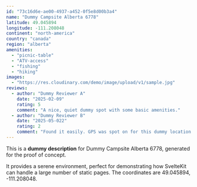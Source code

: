 ```yaml
---
id: "73c16d6e-ae00-4937-a452-0f5e8d00b3a4"
name: "Dummy Campsite Alberta 6778"
latitude: 49.045894
longitude: -111.208048
continent: "north-america"
country: "canada"
region: "alberta"
amenities:
  - "picnic-table"
  - "ATV-access"
  - "fishing"
  - "hiking"
images:
  - "https://res.cloudinary.com/demo/image/upload/v1/sample.jpg"
reviews:
  - author: "Dummy Reviewer A"
    date: "2025-02-09"
    rating: 5
    comment: "A nice, quiet dummy spot with some basic amenities."
  - author: "Dummy Reviewer B"
    date: "2025-05-022"
    rating: 2
    comment: "Found it easily. GPS was spot on for this dummy location."
---
```


This is a **dummy description** for Dummy Campsite Alberta 6778, generated for the proof of concept.

It provides a serene environment, perfect for demonstrating how SvelteKit can handle a large number of static pages. The coordinates are 49.045894, -111.208048.
